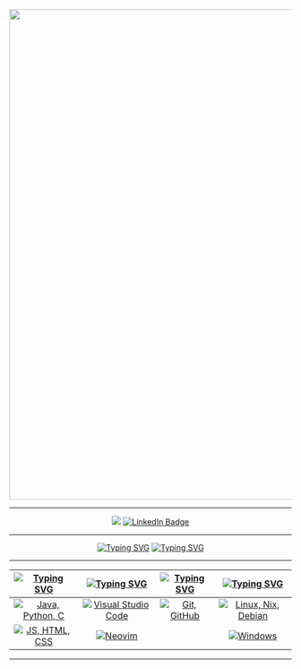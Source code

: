 <div align="center">
  <img src="hax.gif" width=875>
<hr>
  <a href="https://github.com/RohanHugh"><img src="https://komarev.com/ghpvc/?username=RohanHugh&color=brightgreen&style=for-the-badge"/><a/>
<a href="https://www.linkedin.com/in/rohan-hugh/">
  <img src="https://img.shields.io/badge/LinkedIn-%230077B5?style=for-the-badge&logo=linkedin&logoColor=white" alt="LinkedIn Badge"/>
<hr>
    <a href="https://git.io/typing-svg"><img src="https://readme-typing-svg.demolab.com?font=Fira+Code&size=32&pause=1000&color=11DF00&center=true&vCenter=true&width=435&lines=About+me%3A" alt="Typing SVG" /></a>
    <a href="https://git.io/typing-svg">
      <img src="https://readme-typing-svg.demolab.com?font=Fira+Code&size=16&pause=1000&color=00F71E&center=true&vCenter=true&multiline=true&repeat=false&random=false&width=950&height=75&lines=Computer+Scientist%2C+AI+Enjoyer+and+Video+Editor.;I+love+all+sorts+of+music+such+as+reggae+and+heavy+metal+and+I+love+to+play+competitively+in+badminton;%22Those+who+cannot+remember+the+past+are+condemned+to+repeat+it%22" alt="Typing SVG" />
    </a>




<hr>

| [![Typing SVG](https://readme-typing-svg.herokuapp.com?font=Fira+Code&size=25&pause=1000&color=00FF2B&center=true&vCenter=true&repeat=false&random=false&width=300&lines=Languages)](https://git.io/typing-svg) | [![Typing SVG](https://readme-typing-svg.herokuapp.com?font=Fira+Code&size=25&pause=1000&color=00FF2B&center=true&vCenter=true&repeat=false&random=false&width=200&lines=IDEs)](https://git.io/typing-svg) | [![Typing SVG](https://readme-typing-svg.herokuapp.com?font=Fira+Code&size=25&pause=1000&color=00FF2B&center=true&vCenter=true&repeat=false&random=false&width=200&lines=Tools)](https://git.io/typing-svg) | [![Typing SVG](https://readme-typing-svg.herokuapp.com?font=Fira+Code&size=25&pause=1000&color=00FF2B&center=true&vCenter=true&repeat=false&random=false&width=300&lines=Operating+Systems)](https://git.io/typing-svg) |
| ----- | ---- | ---- | ---- |
| <div align="center"><a href="https://skillicons.dev"><img src="https://skillicons.dev/icons?i=java,python,c" title="Java, Python, C"/></a></div> | <div align="center"><a href="https://skillicons.dev"><img src="https://skillicons.dev/icons?i=vscode" title="Visual Studio Code"/></a></div> | <div align="center"><a href="https://skillicons.dev"><img src="https://skillicons.dev/icons?i=git,github" title="Git, GitHub"/></a></div> | <div align="center"><a href="https://skillicons.dev"><img src="https://skillicons.dev/icons?i=linux,nix,debian" title="Linux, Nix, Debian"/></a></div> |
| <div align="center"><a href="https://skillicons.dev"><img src="https://skillicons.dev/icons?i=js,html,css" title="JS, HTML, CSS"/></a></div> |  <div align="center"><a href="https://skillicons.dev"><img src="https://skillicons.dev/icons?i=neovim" title="Neovim"/></a></div> |  | <div align="center"><a href="https://skillicons.dev"><img src="https://skillicons.dev/icons?i=windows" title="Windows"/></a></div> |

<hr>
